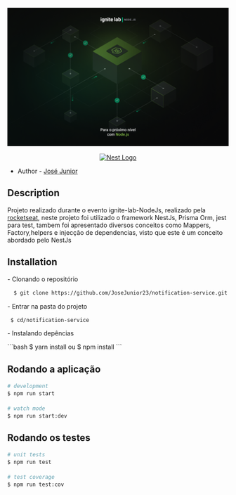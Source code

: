 <p align="center">
<a target="blank"><img src="/images/ignite.png" width="600" alt="ignite" /></a>
</p>
<p align="center">
<a href="http://nestjs.com/" target="blank"><img src="https://nestjs.com/img/logo-small.svg" width="200" alt="Nest Logo" /></a>
</p>

- Author - [José Junior](https://www.linkedin.com/in/jos%C3%A9-ferreira-junior-872a611aa/)



## Description
Projeto realizado durante o evento ignite-lab-NodeJs, realizado pela [rocketseat](https://www.rocketseat.com.br/), neste projeto foi utilizado o framework NestJs, Prisma Orm, jest para test, tambem foi apresentado diversos conceitos como Mappers, Factory,helpers e injecção de dependencias, visto que este é um conceito abordado pelo NestJs

## Installation
<p> - Clonando o repositório </p>

```bash
  $ git clone https://github.com/JoseJunior23/notification-service.git
```
 <p> - Entrar na pasta do projeto </p>

```bash
 $ cd/notification-service
```
<p> - Instalando depências</p>
```bash
$ yarn install
    ou
$ npm install
```

## Rodando a aplicação

```bash
# development
$ npm run start

# watch mode
$ npm run start:dev

```

## Rodando os testes

```bash
# unit tests
$ npm run test

# test coverage
$ npm run test:cov
```

